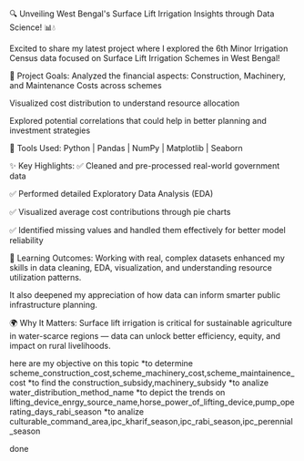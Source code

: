 🔍 Unveiling West Bengal's Surface Lift Irrigation Insights through Data Science! 📊💧

Excited to share my latest project where I explored the 6th Minor Irrigation Census data focused on Surface Lift Irrigation Schemes in West Bengal!

🌾 Project Goals:
Analyzed the financial aspects: Construction, Machinery, and Maintenance Costs across schemes

Visualized cost distribution to understand resource allocation

Explored potential correlations that could help in better planning and investment strategies

🔧 Tools Used: Python | Pandas | NumPy | Matplotlib | Seaborn

✨ Key Highlights: ✅ Cleaned and pre-processed real-world government data

✅ Performed detailed Exploratory Data Analysis (EDA)

✅ Visualized average cost contributions through pie charts

✅ Identified missing values and handled them effectively for better model reliability

🧠 Learning Outcomes: Working with real, complex datasets enhanced my skills in data cleaning, EDA, visualization, and understanding resource utilization patterns.

It also deepened my appreciation of how data can inform smarter public infrastructure planning.

🌍 Why It Matters: Surface lift irrigation is critical for sustainable agriculture in water-scarce regions — data can unlock better efficiency, equity, and impact on rural livelihoods.


here are my objective on this topic
*to determine scheme_construction_cost,scheme_machinery_cost,scheme_maintainence_cost
*to find the construction_subsidy,machinery_subsidy
*to analize water_distribution_method_name
*to depict the trends on lifting_device_enrgy_source_name,horse_power_of_lifting_device,pump_operating_days_rabi_season
*to analize culturable_command_area,ipc_kharif_season,ipc_rabi_season,ipc_perennial_season

done
